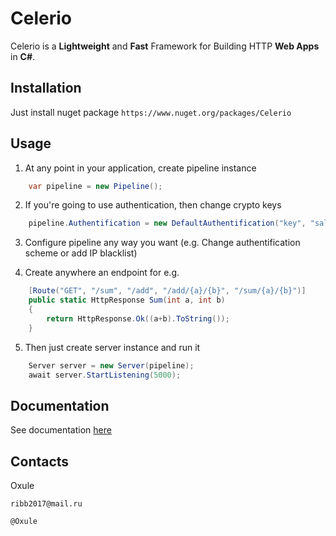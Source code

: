 # Celerio
Celerio is a **Lightweight** and **Fast** Framework for Building HTTP **Web Apps** in **C#**.

## Installation
Just install nuget package `https://www.nuget.org/packages/Celerio`

## Usage
1. At any point in your application, create pipeline instance

```csharp
    var pipeline = new Pipeline();
```

2. If you're going to use authentication, then change crypto keys

```csharp
    pipeline.Authentification = new DefaultAuthentification("key", "salt");
```

3. Configure pipeline any way you want (e.g. Change authentification scheme or add IP blacklist)

4. Create anywhere an endpoint for e.g.

```csharp
    [Route("GET", "/sum", "/add", "/add/{a}/{b}", "/sum/{a}/{b}")]
    public static HttpResponse Sum(int a, int b)
    {
        return HttpResponse.Ok((a+b).ToString());
    }
```

5. Then just create server instance and run it

```csharp
    Server server = new Server(pipeline);
    await server.StartListening(5000);
```

## Documentation
See documentation [here](DOCS.md)

## Contacts
Oxule

`ribb2017@mail.ru`

`@Oxule`